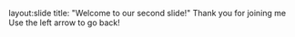 layout:slide
title: "Welcome to our second slide!"
Thank you for joining me
Use the left arrow to go back!
